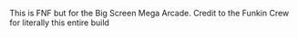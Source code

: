 This is FNF but for the Big Screen Mega Arcade. Credit to the Funkin Crew for literally this entire build
